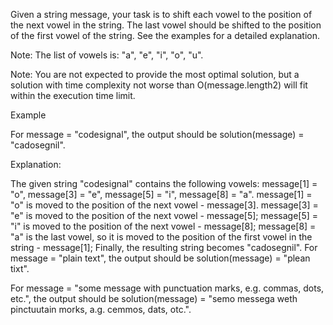 Given a string message, your task is to shift each vowel to the position of the next vowel in the string. The last vowel should be shifted to the position of the first vowel of the string. See the examples for a detailed explanation.

Note: The list of vowels is: "a", "e", "i", "o", "u".

Note: You are not expected to provide the most optimal solution, but a solution with time complexity not worse than O(message.length2) will fit within the execution time limit.

Example

For message = "codesignal", the output should be solution(message) = "cadosegnil".

Explanation:

The given string "codesignal" contains the following vowels: message[1] = "o", message[3] = "e", message[5] = "i", message[8] = "a".
message[1] = "o" is moved to the position of the next vowel - message[3].
message[3] = "e" is moved to the position of the next vowel - message[5];
message[5] = "i" is moved to the position of the next vowel - message[8];
message[8] = "a" is the last vowel, so it is moved to the position of the first vowel in the string - message[1];
Finally, the resulting string becomes "cadosegnil".
For message = "plain text", the output should be solution(message) = "plean tixt".

For message = "some message with punctuation marks, e.g. commas, dots, etc.", the output should be solution(message) = "semo messega weth pinctuutain morks, a.g. cemmos, dats, otc.".
